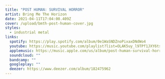 ```yaml
---
title: "POST HUMAN: SURVIVAL HORROR"
artist: Bring Me The Horizon
date: 2021-04-11T17:04:00.409Z
cover: /upload/bmth-post-human-cover.jpg
styles:
  - industrial metal
links:
  spotify: https://play.spotify.com/album/0e1WaSNDZnoPixaxDNdWo4
  youtube: https://music.youtube.com/playlist?list=OLAK5uy_l9TPf1JXY6tsKaKURirxb8uhuIelX1kb4
  applemusic: https://music.apple.com/us/album/post-human-survival-horror/1535067172?uo=4
  soundcloud: ""
  bandcamp: ""
  googleplay: ""
  deezer: https://www.deezer.com/album/182475962
---
```

